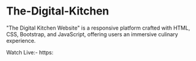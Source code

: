 # The-Digital-Kitchen
"The Digital Kitchen Website" is a responsive platform crafted with HTML, CSS, Bootstrap, and JavaScript, offering users an immersive culinary experience. 

Watch Live:-
https:

